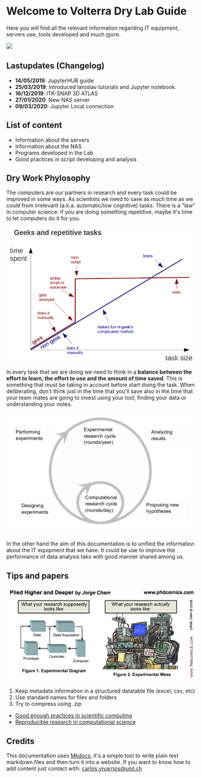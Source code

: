 # Welcome to Volterra Dry Lab Guide

Here you will find all the relevant information regarding IT equipment, servers use, tools developed and much [ m](img/cat_comt.gif)ore.

![](img/astro.gif)

## Lastupdates (Changelog)

- **14/05/2019**: JupyterHUB guide
- **25/03/2019**: Introduced Iaroslav tutorials and Jupyter notebook.
- **16/12/2019**: ITK-SNAP 3D ATLAS
- **27/01/2020**: New NAS server
- **09/03/2020**: Jupyter Local connection

## List of content

* Information about the servers
* Information about the NAS
* Programs developed in the Lab
* Good practices in script developing and analysis

## Dry Work Phylosophy

The computers are our partners in research and every task could be improved in some ways. As scientists we need to save as much time as we could from irrelevant (a.k.a. automatic/low cognitive) tasks. There is a "law" in computer science: if you are doing something repetitive, maybe it's time to let computers do it for you.

![](img/tasks.png)

In every task that we are doing we need to think in a **balance between the effort to learn, the effort to use and the amount of time saved**. This is something that must be taking in account before start doing the task. When deliberating, don't think just in the time that you'll save also in the time that your team mates are going to invest using your tool, finding your data or understanding your notes.

![](img/cycleresearch.png)

In the other hand the aim of this documentation is to unified the information about the IT equipment that we have. It could be use to improve the performance of data analysis taks with good manner shared among us.

## Tips and papers

![](img/PhDpipeline.png)

1. Keep metadata information in a structured datatable file (excel, csv, etc)
2. Use standard names for files and folders
3. Try to compress using .zip



- [Good enough practices in scientific computing](https://journals.plos.org/ploscompbiol/article?id=10.1371/journal.pcbi.1005510)
- [Reproducible research in computational science](https://moodle.epfl.ch/pluginfile.php/1479581/mod_folder/content/0/Reproducible_Research_in_Computational_Science-Science-2011-Peng.pdf)



## Credits

This documentation uses [Mkdocs](https://www.mkdocs.org/), it's a simple tool to write plain text markdown files and then turn it into a website. If you want to know how to add content just contact with: [carlos.vivarrios@unil.ch](mailto:carlos.vivarrios@unil.ch)
